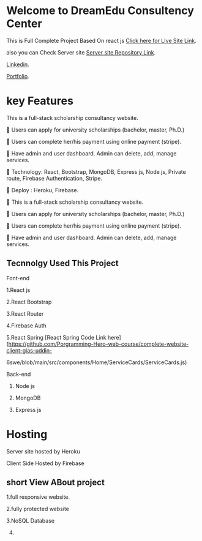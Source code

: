 # Welcome to DreamEdu Consultency Center 

This is Full Complete Project Based On react js [Click here for LIve Site Link](https://dreamedu-cn.web.app/).

also you can Check Server site [Server site Repository Link](https://github.com/Porgramming-Hero-web-course/complete-website-server-gias-uddin-swe).

[Linkedin](https://www.linkedin.com/in/gias-uddin-4167181b5//).

[Portfolio](https://gias-uddin.web.app/).

# key Features

This is a full-stack scholarship consultancy website.

 Users can apply for university scholarships (bachelor, master, Ph.D.)

 Users can complete her/his payment using online payment (stripe).

 Have admin and user dashboard. Admin can delete, add, manage services.

 Technology: React, Bootstrap, MongoDB, Express js, Node js, Private route, Firebase Authentication, Stripe.

 Deploy : Heroku, Firebase.

 This is a full-stack scholarship consultancy website. 

 Users can apply for university scholarships (bachelor, master, Ph.D.) 

 Users can complete her/his payment using online payment (stripe). 

 Have admin and user dashboard. Admin can delete, add, manage services.

## Tecnnolgy Used This Project 

Font-end

1.React js

2.React Bootstrap

3.React Router

4.Firebase Auth

5.React Spring [React Spring Code Link here](https://github.com/Porgramming-Hero-web-course/complete-website-client-gias-uddin-

6swe/blob/main/src/components/Home/ServiceCards/ServiceCards.js)

Back-end

1. Node js

2. MongoDB

3. Express js


# Hosting

Server site hosted by Heroku 

Client Side Hosted by Firebase

## short View ABout project 

1.full responsive website.

2.fully protected website 

3.NoSQL Database 

4.

